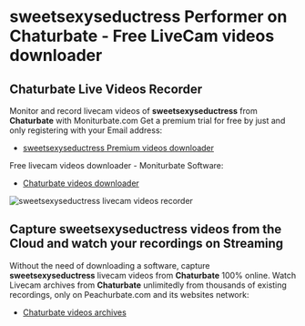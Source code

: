 # sweetsexyseductress Performer on Chaturbate - Free LiveCam videos downloader

## Chaturbate Live Videos Recorder

Monitor and record livecam videos of **sweetsexyseductress** from **Chaturbate** with Moniturbate.com
Get a premium trial for free by just and only registering with your Email address:
* [sweetsexyseductress Premium videos downloader](https://moniturbate.com/request-demo-licence-key.html)

Free livecam videos downloader - Moniturbate Software:
* [Chaturbate videos downloader](https://moniturbate.com/moniturbate-download-software.html)

![sweetsexyseductress livecam videos recorder](https://peachurnet.com/templates/moniturbate-software.png)


## Capture sweetsexyseductress videos from the Cloud and watch your recordings on Streaming

Without the need of downloading a software, capture **sweetsexyseductress** livecam videos from **Chaturbate** 100% online.
Watch Livecam archives from **Chaturbate** unlimitedly from thousands of existing recordings, only on Peachurbate.com and its websites network:
* [Chaturbate videos archives](https://peachurnet.com/)
